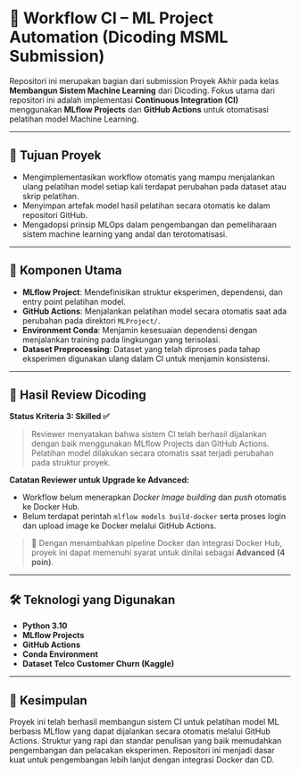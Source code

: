 # 🔁 Workflow CI – ML Project Automation (Dicoding MSML Submission)

Repositori ini merupakan bagian dari submission Proyek Akhir pada kelas **Membangun Sistem Machine Learning** dari Dicoding. Fokus utama dari repositori ini adalah implementasi **Continuous Integration (CI)** menggunakan **MLflow Projects** dan **GitHub Actions** untuk otomatisasi pelatihan model Machine Learning.

---

## 🎯 Tujuan Proyek

- Mengimplementasikan workflow otomatis yang mampu menjalankan ulang pelatihan model setiap kali terdapat perubahan pada dataset atau skrip pelatihan.
- Menyimpan artefak model hasil pelatihan secara otomatis ke dalam repositori GitHub.
- Mengadopsi prinsip MLOps dalam pengembangan dan pemeliharaan sistem machine learning yang andal dan terotomatisasi.

---

## 🧩 Komponen Utama

- **MLflow Project**: Mendefinisikan struktur eksperimen, dependensi, dan entry point pelatihan model.
- **GitHub Actions**: Menjalankan pelatihan model secara otomatis saat ada perubahan pada direktori `MLProject/`.
- **Environment Conda**: Menjamin kesesuaian dependensi dengan menjalankan training pada lingkungan yang terisolasi.
- **Dataset Preprocessing**: Dataset yang telah diproses pada tahap eksperimen digunakan ulang dalam CI untuk menjamin konsistensi.

---

## 📝 Hasil Review Dicoding

**Status Kriteria 3: Skilled ✅**

> Reviewer menyatakan bahwa sistem CI telah berhasil dijalankan dengan baik menggunakan MLflow Projects dan GitHub Actions. Pelatihan model dilakukan secara otomatis saat terjadi perubahan pada struktur proyek.

**Catatan Reviewer untuk Upgrade ke Advanced:**

- Workflow belum menerapkan *Docker Image building* dan *push* otomatis ke Docker Hub.
- Belum terdapat perintah `mlflow models build-docker` serta proses login dan upload image ke Docker melalui GitHub Actions.

> 🔄 Dengan menambahkan pipeline Docker dan integrasi Docker Hub, proyek ini dapat memenuhi syarat untuk dinilai sebagai **Advanced (4 poin)**.

---

## 🛠 Teknologi yang Digunakan

- **Python 3.10**
- **MLflow Projects**
- **GitHub Actions**
- **Conda Environment**
- **Dataset Telco Customer Churn (Kaggle)**

---

## 🧾 Kesimpulan

Proyek ini telah berhasil membangun sistem CI untuk pelatihan model ML berbasis MLflow yang dapat dijalankan secara otomatis melalui GitHub Actions. Struktur yang rapi dan standar penulisan yang baik memudahkan pengembangan dan pelacakan eksperimen. Repositori ini menjadi dasar kuat untuk pengembangan lebih lanjut dengan integrasi Docker dan CD.

